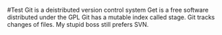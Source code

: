 #Test
Git is a deistributed version control system
Get is a free software distributed under the GPL
Git has a mutable index called stage.
Git tracks changes of files.
My stupid boss still prefers SVN.